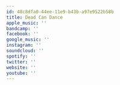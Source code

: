 ```yaml
---
id: 48c8dfa0-44ee-11e9-b43b-a97e9522b58b
title: Dead Can Dance
apple_music: ''
bandcamp: ''
facebook: ''
google_music: ''
instagram: ''
soundcloud: ''
spotify: ''
twitter: ''
website: ''
youtube: ''
---
```

